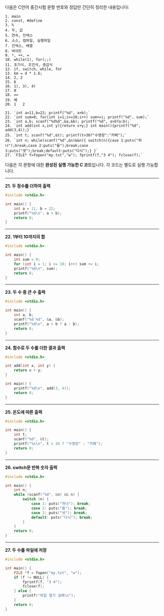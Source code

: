 다음은 C언어 중간시험 문항 번호와 정답만 간단히 정리한 내용입니다:

```
1. main  
2. const, #define  
3. %  
4. 두, 값  
5. 연속, 인덱스  
6. 소스, 컴파일, 실행파일  
7. 인덱스, 배열  
8. 바이트  
9. *, ++, =  
10. while(1), for(;;)  
11. 초기식, 조건식, 증감식  
12. if, switch, while, for  
13. km = d * 1.6;  
14. 2, 2  
15. 6  
16. 1), 3), 4)  
17. 0  
18. ==  
19. 예  
20. 1	2	

21. `int a=11,b=22; printf("%d", a+b);`  
22. `int sum=0; for(int i=1;i<=10;i++) sum+=i; printf("%d", sum);`  
23. `int a,b; scanf("%d%d",&a,&b); printf("%d", a>b?a:b);`  
24. `int add(int x,int y){return x+y;} int main(){printf("%d", add(3,4));}`  
25. `int t; scanf("%d",&t); printf(t>30?"수영장":"카페");`  
26. `int n; while(scanf("%d",&n)&&n){ switch(n){case 1:puts("하나");break;case 2:puts("둘");break;case 3:puts("셋");break;default:puts("다시");} }`  
27. `FILE* f=fopen("my.txt","w"); fprintf(f,"3 4"); fclose(f);`  
```

다음은 각 문항에 대한 **완성된 실행 가능한 C 코드**입니다. 각 코드는 별도로 실행 가능합니다.

---

**21. 두 정수를 더하여 출력**
```c
#include <stdio.h>

int main() {
    int a = 11, b = 22;
    printf("%d\n", a + b);
    return 0;
}
```

---

**22. 1부터 10까지의 합**
```c
#include <stdio.h>

int main() {
    int sum = 0;
    for (int i = 1; i <= 10; i++) sum += i;
    printf("%d\n", sum);
    return 0;
}
```

---

**23. 두 수 중 큰 수 출력**
```c
#include <stdio.h>

int main() {
    int a, b;
    scanf("%d %d", &a, &b);
    printf("%d\n", a > b ? a : b);
    return 0;
}
```

---

**24. 함수로 두 수를 더한 결과 출력**
```c
#include <stdio.h>

int add(int x, int y) {
    return x + y;
}

int main() {
    printf("%d\n", add(3, 4));
    return 0;
}
```

---

**25. 온도에 따른 출력**
```c
#include <stdio.h>

int main() {
    int t;
    scanf("%d", &t);
    printf("%s\n", t > 30 ? "수영장" : "카페");
    return 0;
}
```

---

**26. switch문 반복 숫자 출력**
```c
#include <stdio.h>

int main() {
    int n;
    while (scanf("%d", &n) && n) {
        switch (n) {
            case 1: puts("하나"); break;
            case 2: puts("둘"); break;
            case 3: puts("셋"); break;
            default: puts("다시"); break;
        }
    }
    return 0;
}
```

---

**27. 두 수를 파일에 저장**
```c
#include <stdio.h>

int main() {
    FILE *f = fopen("my.txt", "w");
    if (f != NULL) {
        fprintf(f, "3 4");
        fclose(f);
    } else {
        printf("파일 열기 실패\n");
    }
    return 0;
}
```
